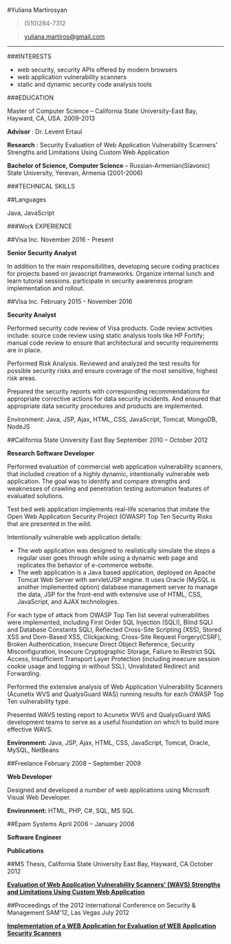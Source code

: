 #Yuliana Martirosyan


>(510)284-7312

>[yuliana.martiros@gmail.com](mailto:yuliana.martiros@gmail.com)
-------------

###INTERESTS

- web security, security APIs offered by modern browsers
- web application vulnerability scanners
- static and dynamic security code analysis tools

###EDUCATION

Master of Computer Science – California State University-East Bay, Hayward, CA, USA.  2009-2013

**Advisor** : Dr. Levent Ertaul

**Research** : Security Evaluation of Web Application Vulnerability Scanners&#39; Strengths and Limitations Using Custom Web Application

**Bachelor of Science, Computer Science** – Russian-Armenian(Slavonic) State University, Yerevan, Armenia (2001-2006)

###TECHNICAL SKILLS

##Languages

Java, JavaScript

###Work EXPERIENCE

##Visa Inc.                                                                           November 2016 - Present

**Senior Security Analyst**

In addition to the main responsibilities, developing secure coding practices for projects based on javascript frameworks. Organize internal lunch and learn tutorial sessions. participate in security awareness program implementation and rollout.

##Visa Inc.                                                                     February 2015 - November 2016

**Security Analyst**

Performed security code review of Visa products. Code review activities include: source code review using static analysis tools like HP Fortify; manual code review to ensure that architectural and security requirements are in place.

Performed Risk Analysis. Reviewed and analyzed the test results for possible security risks and ensure coverage of the most sensitive, highest risk areas.

Prepared the security reports with corresponding recommendations for appropriate corrective actions for data security incidents. And ensured that appropriate data security procedures and products are implemented.

Environment: Java, JSP, Ajax, HTML, CSS, JavaScript, Tomcat, MongoDB, NodeJS

##California State University East Bay        September 2010 – October 2012

**Research Software Developer**

Performed evaluation of commercial web application vulnerability scanners, that included creation of a highly dynamic, intentionally vulnerable web application. The goal was to identify and compare strengths and weaknesses of crawling and penetration testing automation features of evaluated solutions.

Test bed web application implements real-life scenarios that imitate the Open Web Application Security Project (OWASP) Top Ten Security Risks that are presented in the wild.

Intentionally vulnerable web application details:

- The web application was designed to realistically simulate the steps a regular user goes through while using a dynamic web page and replicates the behavior of e-commerce website.
- The web application is a Java based application, deployed on Apache Tomcat Web Server with servlet/JSP engine.
It uses Oracle (MySQL is another implemented option) database management server to manage the data, JSP for the front-end with extensive use of HTML, CSS, JavaScript, and AJAX technologies.

For each type of attack from OWASP Top Ten list several vulnerabilities were implemented, including First Order SQL Injection (SQLI), Blind SQLI and Database Constants SQLI, Reflected Cross-Site Scripting (XSS), Stored XSS and Dom-Based XSS, Clickjacking, Cross-Site Request Forgery(CSRF),  Broken Authentication, Insecure Direct Object Reference, Security Misconfiguration, Insecure Cryptographic Storage, Failure to Restrict SQL Access, Insufficient Transport Layer Protection (including insecure session cookie usage and logging in without SSL), Unvalidated Redirect and Forwarding.

Performed the extensive analysis of Web Application Vulnerability Scanners (Acunetix WVS and QualysGuard WAS) running results for each OWASP Top Ten vulnerability type.

Presented WAVS testing report to Acunetix WVS and QualysGuard WAS development teams to serve as a useful foundation on which to build more effective WAVS.

**Environment:** Java, JSP, Ajax, HTML, CSS, JavaScript, Tomcat, Oracle, MySQL, NetBeans

##Freelance                 February 2008 – September 2009

**Web Developer**

Designed and developed a number of web applications using Microsoft Visual Web Developer.

**Environment:** HTML, PHP, C#, SQL, MS SQL

##Epam Systems         April 2006 – January 2008

**Software Engineer**

**Publications**

##MS Thesis, California State University East Bay, Hayward, CA                                     October 2012

[**Evaluation of Web Application Vulnerability Scanners&#39; (WAVS) Strengths and Limitations Using Custom Web Application**](http://www.mcs.csueastbay.edu/~lertaul/YulianaThesis\_V8.pdf)


##Proceedings of the 2012 International Conference on Security &amp; Management SAM&#39;12, Las Vegas        July 2012

[**Implementation of a WEB Application for Evaluation of WEB Application Security Scanners**](http://worldcomp-proceedings.com/proc/p2012/SAM.html)
